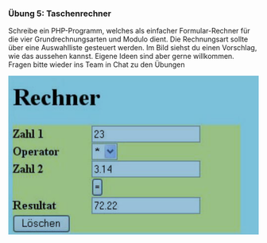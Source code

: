 ### Übung 5: Taschenrechner

Schreibe ein PHP-Programm, welches als einfacher Formular-Rechner für die vier Grundrechnungsarten und Modulo dient. Die Rechnungsart sollte über eine Auswahlliste gesteuert werden. Im Bild siehst du einen Vorschlag, wie das aussehen kannst. Eigene Ideen sind aber gerne willkommen. Fragen bitte wieder ins Team in Chat zu den Übungen

![Taschenrechner](Taschenrechner.PNG)
